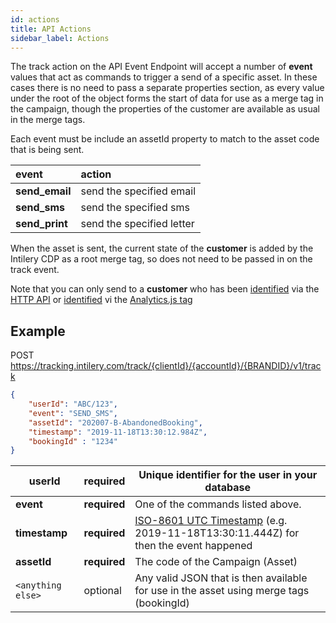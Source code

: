 ```yaml
---
id: actions
title: API Actions
sidebar_label: Actions
---
```


The track action on the API Event Endpoint will accept a number of **event** values that act as commands to trigger a send of a specific asset. In these cases there is no need to pass a separate properties section, as every value under the root of the object forms the start of data for use as a merge tag in the campaign, though the properties of the customer are available as usual in the merge tags.

Each event must be include an assetId property to match to the asset code that is being sent.

| **event**      | **action**                |
| :------------- | :------------------------ |
| **send_email** | send the specified email  |
| **send_sms**   | send the specified sms    |
| **send_print** | send the specified letter |

 

When the asset is sent, the current state of the **customer** is added by the Intilery CDP as a root merge tag, so does not need to be passed in on the track event.

Note that you can only send to a **customer** who has been [identified](./api1#identify-action) via the [HTTP API](../apis/api1) or [identified](../tag/reference#identify) vi the [Analytics.js tag](../tag/tag1)

## Example

POST https://tracking.intilery.com/track/{clientId}/{accountId}/{BRANDID}/v1/track

```json
{
	"userId": "ABC/123",  
	"event": "SEND_SMS",  
	"assetId": "202007-B-AbandonedBooking",  
	"timestamp": "2019-11-18T13:30:12.984Z",  
	"bookingId" : "1234" 
}
```

| **userId**        | **required** | Unique identifier for the user in your database              |
| ----------------- | ------------ | ------------------------------------------------------------ |
| **event**         | **required** | One of the commands listed above.                            |
| **timestamp**     | **required** | [ISO-8601 UTC Timestamp](http://en.wikipedia.org/wiki/ISO_8601) (e.g. 2019-11-18T13:30:11.444Z) for then the event happened |
| **assetId**       | **required** | The code of the Campaign (Asset)                             |
| `<anything else>` | optional     | Any valid JSON that is then available for use in the asset using merge tags (bookingId) |